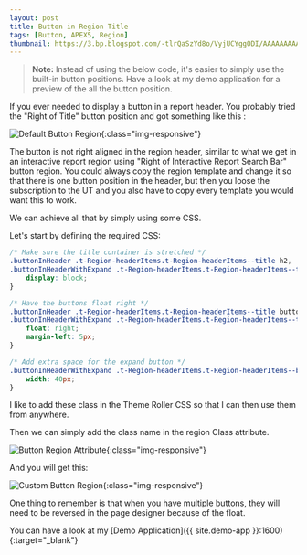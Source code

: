 ```yaml
---
layout: post
title: Button in Region Title
tags: [Button, APEX5, Region]
thumbnail: https://3.bp.blogspot.com/-tlrQaSzYd8o/VyjUCYggODI/AAAAAAAAAI4/s6AaJah2jvMd0RI1_3rGlQrsB98_HG6LgCLcB/s72-c/default_button_region.png
---
```



> **Note:** Instead of using the below code, it's easier to simply use the built-in button positions. Have a look at my demo application for a preview of the all the button position.

If you ever needed to display a button in a report header. You probably tried the "Right of Title" button position and got something like this :

![Default Button Region](https://3.bp.blogspot.com/-tlrQaSzYd8o/VyjUCYggODI/AAAAAAAAAI4/s6AaJah2jvMd0RI1_3rGlQrsB98_HG6LgCLcB/s1600/default_button_region.png "Default Button Region"){:class="img-responsive"}

The button is not right aligned in the region header, similar to what we get in an interactive report region using "Right of Interactive Report Search Bar" button region. You could always copy the region template and change it so that there is one button position in the header, but then you loose the subscription to the UT and you also have to copy every template you would want this to work.

We can achieve all that by simply using some CSS.

Let's start by defining the required CSS:

```css
/* Make sure the title container is stretched */
.buttonInHeader .t-Region-headerItems.t-Region-headerItems--title h2,
.buttonInHeaderWithExpand .t-Region-headerItems.t-Region-headerItems--title h2{
    display: block;
}

/* Have the buttons float right */
.buttonInHeader .t-Region-headerItems.t-Region-headerItems--title button,
.buttonInHeaderWithExpand .t-Region-headerItems.t-Region-headerItems--title button{
    float: right;
    margin-left: 5px;
}

/* Add extra space for the expand button */
.buttonInHeaderWithExpand .t-Region-headerItems.t-Region-headerItems--buttons{
    width: 40px;
}
```

I like to add these class in the Theme Roller CSS so that I can then use them from anywhere. 

Then we can simply add the class name in the region Class attribute.

![Button Region Attribute](https://3.bp.blogspot.com/-4Y-jnpR4mr8/Vypoh04SYPI/AAAAAAAAAJU/78YFolrl-lUpf5cRpGPWn60nOsqvMwqRACKgB/s1600/button_region_attributes.png "Button Region Attribute"){:class="img-responsive"}

And you will get this:

![Custom Button Region](https://4.bp.blogspot.com/-FRf_QQENTts/Vypo6IyVSwI/AAAAAAAAAJY/I5L0zXhVpuQ2BV_wty-f0cEFX1r2hlNFwCLcB/s1600/custom_button_region.png "Custom Button Region"){:class="img-responsive"}

One thing to remember is that when you have multiple buttons, they will need to be reversed in the page designer because of the float.

You can have a look at my [Demo Application]({{ site.demo-app }}:1600){:target="_blank"}